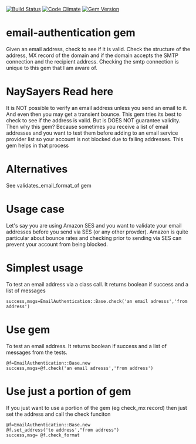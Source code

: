 [![Build Status](https://travis-ci.org/semdinsp/email-authentication.png)](https://travis-ci.org/semdinsp/email-authentication)
[![Code Climate](https://codeclimate.com/repos/524654d9c7f3a31b29038e3a/badges/58ed8386e3e6d266c7ac/gpa.png)](https://codeclimate.com/repos/524654d9c7f3a31b29038e3a/feed)
[![Gem Version](https://badge.fury.io/rb/email-authentication.png)](http://badge.fury.io/rb/email-authentication)

email-authentication gem
========================

Given an email address, check to see if it is valid.  Check the structure of the address, MX record of the domain and if the domain accepts the SMTP connection and the recipient address.  Checking the smtp connection is unique to this gem that I am aware of.

NaySayers Read here
===================

It is NOT possible to verify an email address unless you send an email to it.  And even then you may get a transient bounce.  This gem tries its best to check to see if the address is valid.  But is DOES NOT guarantee validity.  Then why this gem?  Because sometimes you receive a list of email addresses and you want to test them before adding to an email service provider list so your account is not blocked due to failing addresses.  This gem helps in that process

Alternatives
============
See validates_email_format_of gem


Usage case
=====================
Let's say you are using Amazon SES and you want to validate your email addresses before you send via SES (or any other provder).  Amazon is quite particular about bounce rates and checking prior to sending via SES can prevent your account from being blocked.

Simplest usage 
=====================
To test an email address via a class call.  It returns boolean if success and a list of messages

    success,msgs=EmailAuthentication::Base.check('an email adresss','from address')

Use gem
=====================
To test an email address.  It returns boolean if success and a list of messages from the tests.

    @f=EmailAuthentication::Base.new
    success,msgs=@f.check('an email adresss','from address')
    

Use just a portion of gem
=====================
If you just want to use a portion of the gem (eg check_mx record)  then just set the address and call the check funciton

    @f=EmailAuthentication::Base.new
    @f.set_address('to address',"from address")
    success,msg= @f.check_format
